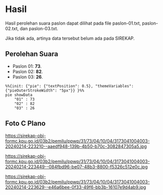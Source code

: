 # Hasil

Hasil perolehan suara paslon dapat dilihat pada file paslon-01.txt, paslon-02.txt, dan paslon-03.txt.

Jika tidak ada, artinya data tersebut belum ada pada SIREKAP.

## Perolehan Suara

 * Paslon 01: **73**.
 * Paslon 02: **82**.
 * Paslon 03: **26**.

```mermaid
%%{init: {"pie": {"textPosition": 0.5}, "themeVariables": {"pieOuterStrokeWidth": "5px"}} }%%
pie showData
    "01" : 73
    "02" : 82
    "03" : 26
```
## Foto C Plano

https://sirekap-obj-formc.kpu.go.id/03b2/pemilu/ppwp/31/73/04/10/04/3173041004003-20240214-223210--aaedf948-139b-4b50-b70c-3082847305a5.jpg

https://sirekap-obj-formc.kpu.go.id/03b2/pemilu/ppwp/31/73/04/10/04/3173041004003-20240214-223449--084fbd96-be07-48b3-8800-f5326c512e0c.jpg

https://sirekap-obj-formc.kpu.go.id/03b2/pemilu/ppwp/31/73/04/10/04/3173041004003-20240214-223629--e46a6bee-0f33-49f6-bb3b-16107e9d4ab9.jpg
